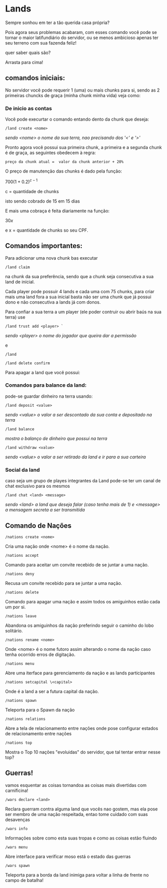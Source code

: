 # Lands
Sempre sonhou em ter a tão querida casa própria?

Pois agora seus problemas acabaram, com esses comando você pode se tornar o maior latifundiário do servidor, ou se menos
ambicioso apenas ter seu terreno com sua fazenda feliz!

quer saber quais são?

Arrasta para cima!

## comandos iniciais:
No servidor você pode requerir 1 (uma) ou mais chunks para si, sendo as 2 primeiras chuncks de graça (minha chunk minha vida) veja como:

### De inicio as contas
Você pode execurtar o comando entando dento da chunk que deseja:

    /land create <nome>
_sendo \<nome> o nome da sua terra, nao precisando dos '<' e '>'_

Pronto agora você possui sua primeira chunk, a primeira e a segunda chunk é de graça, as seguintes obedecem à regra:

``preço da chunk atual =  valor da chunk anterior + 20%``

O preço de manutenção das chunks é dado pela função:

$\displaystyle 700 \left( 1 + 0.2 \right)^{c-1}$

c = quantidade de chunks

isto sendo cobrado de 15 em 15 dias

E mais uma cobraça é feita diariamente na função:

$\displaystyle 30x$

e x = quantidade de chunks so seu CPF.

## Comandos importantes:
Para adicionar uma nova chunk bas executar 

    /land claim
na chunk da sua preferência, sendo que a chunk seja consecutiva a sua land de inícial.

Cada player pode possuir 4 lands e cada uma com 75 chunks, para criar mais uma land fora a sua inicial basta não ser uma 
chunk que já possui dono e não consecutiva a lands já com donos.

Para confiar a sua terra a um player (ele poder contruir ou abrir baús na sua terra) use

    /land trust add <player> ` 
_sendo \<player> o nome do jogador que queira dar a permissão_

e

    /land

    /land delete confirm
Para apagar a land que você possui:

### Comandos para balance da land:
pode-se guardar dinheiro na terra usando:

    /land deposit <value>
_sendo \<value> o valor a ser descontado da sua conta e depositado na terra_

    /land balance
_mostra o balanço de dinheiro que possui na terra_

    /land withdraw <value>
_sendo \<value> o valor a ser retirado da land e ir para a sua carteira_

### Social da land
caso seja um grupo de playes integrantes da Land pode-se ter um canal de chat exclusivo para os mesmos

    /land chat <land> <message>
_sendo \<land> a land que deseja falar (caso tenha mais de 1) e \<message> a mensagem secreta
a ser transmitida_

## Comando de Nações
    /nations create <nome>
Cria uma nação onde \<nome> é o nome da nação.

    /nations accept
Comando para aceitar um convite recebido de se juntar a uma nação.

    /nations deny
Recusa um convite recebido para se juntar a uma nação.

    /nations delete
Comando para apagar uma nação e assim todos os amiguinhos estão cada um por si.

    /nations leave
Abandona os amiguinhos da nação preferindo seguir o caminho do lobo solitário.

    /nations rename <nome>
Onde \<nome> é o nome futoro assim alterando o nome da nação caso tenha ocorrido erros de digitação.

    /nations menu
Abre uma iterface para gerenciamento da nação e as lands participantes

    /nations setcapital \<capital>
Onde <capital> é a land a ser a futura capital da nação.

    /nations spawn
Teleporta para o Spawn da nação

    /nations relations
Abre a tela de relacionamento entre nações onde pose configurar estados de relacionamento entre nações

    /nations top
Mostra o Top 10 nações "evoluidas" do servidor, que tal tentar entrar nesse top?

## Guerras!
vamos esquentar as coisas tornandoa as coisas mais divertidas com carnificina!

    /wars declare <land>
Reclara guerram contra alguma land que vocês nao gostem, mas ela pose ser membro de uma nação respeitada, entao tome cuidado com suas
desavenças

    /wars info
Informações sobre como esta suas tropas e como as coisas estão fluindo

    /wars menu
Abre interface para verificar moso está o estado das guerras

    /wars spawn
Teleporta para a borda da land inimiga para voltar a linha de frente no campo de batalha!
